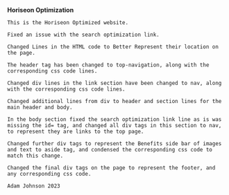 **Horiseon Optimization**

    This is the Horiseon Optimized website.

    Fixed an issue with the search optimization link.

    Changed Lines in the HTML code to Better Represent their location on the page.

    The header tag has been changed to top-navigation, along with the corresponding css code lines.

    Changed div lines in the link section have been changed to nav, along with the corresponding css code lines.

    Changed additional lines from div to header and section lines for the main header and body.

    In the body section fixed the search optimization link line as is was missing the id= tag, and changed all div tags in this section to nav, to represent they are links to the top page.

    Changed further div tags to represent the Benefits side bar of images and text to aside tag, and condensed the corresponding css code to match this change.

    Changed the final div tags on the page to represent the footer, and any corresponding css code.

    Adam Johnson 2023



